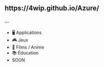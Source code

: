 <h2>https://4wip.github.io/Azure/</h2>
<h4>...</h4>
<ul>
<li>🖥️ Applications</li>
<li>🎮 Jeux</li>
<li>🎥 Films / Anime</li>
<li>📚 Éducation</li>
<li>SOON</li>   
</ul>
